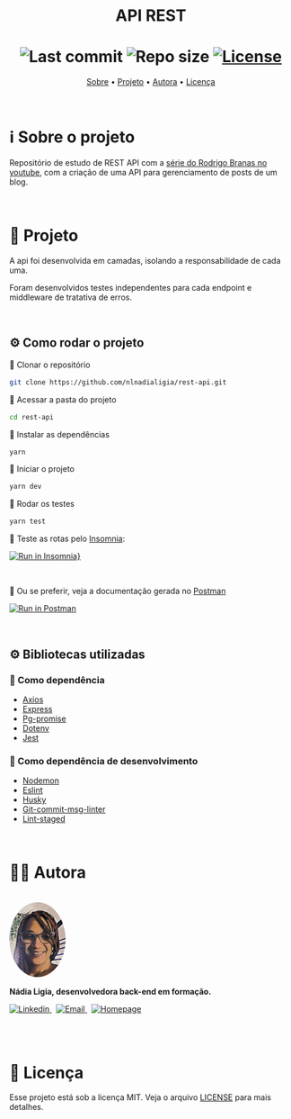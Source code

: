 <h1 align="center">API REST</h1>


<h1 align="center">
  <img alt="Last commit" src="https://img.shields.io/github/last-commit/nlnadialigia/rest-api?color=91091e" />

  <img alt="Repo size" src="https://img.shields.io/github/repo-size/nlnadialigia/rest-api?color=91091e"/>
   
  <a href="./license.md">
  <img alt="License" src="https://img.shields.io/badge/License-MIT-informational?color=91091e"/>
  </a>
</h1>


<p align="center">
  <a href="#-information_source-sobre-o-projeto">Sobre</a> •
  <a href="#-open_file_folder-projeto">Projeto</a> • 
  <a href="#-woman_office_worker-autora">Autora</a> • 
  <a href="#-pencil-licença">Licença</a>
</p>
<br>

# ℹ️ Sobre o projeto 

Repositório de estudo de REST API com a [série do Rodrigo Branas no youtube](https://youtube.com/playlist?list=PLQCmSnNFVYnQ28Gd7SmWiM-dChqaWiy8i), com a criação de uma API para gerenciamento de posts de um blog.

<br>

# 📂 Projeto

A api foi desenvolvida em camadas, isolando a responsabilidade de cada uma.

Foram desenvolvidos testes independentes para cada endpoint e middleware de tratativa de erros.

<br>

## ⚙️ Como rodar o projeto

📌 Clonar o repositório
```bash
git clone https://github.com/nlnadialigia/rest-api.git
```

📌 Acessar a pasta do projeto
```bash
cd rest-api
```

📌 Instalar as dependências
```bash
yarn
```

📌 Iniciar o projeto
```bash
yarn dev
```

📌 Rodar os testes
```bash
yarn test
```

📌 Teste as rotas pelo [Insomnia](https://insomnia.rest/):

[![Run in Insomnia}](https://insomnia.rest/images/run.svg)](https://insomnia.rest/run/?label=&uri=https%3A%2F%2Fraw.githubusercontent.com%2Fnlnadialigia%2Frest-api%2Fmain%2Finsomnia.json)

<br>

📌 Ou se preferir, veja a documentação gerada no [Postman](https://www.postman.com/)

[![Run in Postman](https://run.pstmn.io/button.svg)](https://documenter.getpostman.com/view/14773197/Tz5qaHEV)


<br>

## ⚙️ Bibliotecas utilizadas

### 📌 Como dependência

- [Axios](https://www.npmjs.com/package/axios)
- [Express](https://expressjs.com/pt-br/)
- [Pg-promise](https://www.npmjs.com/package/pg-promise) 
- [Dotenv]()
- [Jest](https://jestjs.io) 

### 📌 Como dependência de desenvolvimento

- [Nodemon](https://nodemon.io)
- [Eslint](https://eslint.org)
- [Husky](https://github.com/typicode/husky)
- [Git-commit-msg-linter](https://www.npmjs.com/package/git-commit-msg-linter)
- [Lint-staged](https://github.com/okonet/lint-staged)


<br>

# 👩‍💼 Autora
<br>

<img style="border-radius: 50%" src="./assets/picture.jpg" width="100px;" alt="Picture"/> 
<p><b>Nádia Ligia, desenvolvedora back-end em formação.</b></p>

<a href="https://www.linkedin.com/in/nlnadialigia/">
  <img alt="Linkedin" src="https://img.shields.io/badge/-Linkedin -91091e?style=flat&logo=Linkedin&logoColor=white&link=https://www.linkedin.com/in/nlnadialigia/" />
</a>&nbsp;
<a href="mailto:nlnadialigia@gmail.com">
  <img alt="Email" src="https://img.shields.io/badge/-Email-91091e?style=flat&logo=Gmail&logoColor=white&link=mailto:nlnadialigia@gmail.com" />
</a>&nbsp;
<a href="https://www.nlnadialigia.com">
  <img alt="Homepage" src="https://img.shields.io/badge/-Homepage-91091e" />
</a>

<br><br>

# 📝 Licença

Esse projeto está sob a licença MIT. Veja o arquivo [LICENSE](LICENSE) para mais detalhes.

